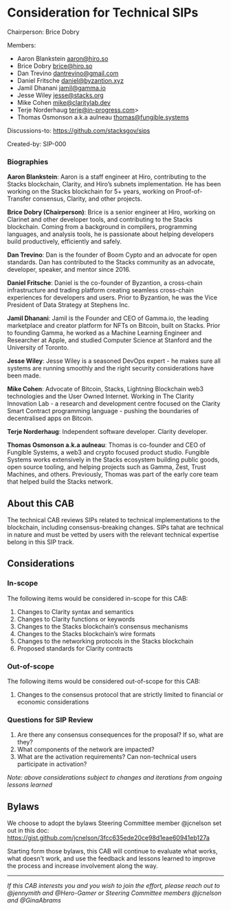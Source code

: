 # Consideration for Technical SIPs

Chairperson: Brice Dobry

Members:

- Aaron Blankstein <aaron@hiro.so>
- Brice Dobry <brice@hiro.so>
- Dan Trevino <dantrevino@gmail.com>
- Daniel Fritsche <daniel@byzantion.xyz>
- Jamil Dhanani <jamil@gamma.io>
- Jesse Wiley <jesse@stacks.org>
- Mike Cohen <mike@claritylab.dev>
- Terje Norderhaug <terje@in-progress.com>>
- Thomas Osmonson a.k.a aulneau <thomas@fungible.systems>

Discussions-to: https://github.com/stacksgov/sips

Created-by: SIP-000

### Biographies

**Aaron Blankstein**: Aaron is a staff engineer at Hiro, contributing to the Stacks blockchain, Clarity, and Hiro’s subnets implementation. He has been working on the Stacks blockchain for 5+ years, working on Proof-of-Transfer consensus, Clarity, and other projects.

**Brice Dobry (Chairperson)**: Brice is a senior engineer at Hiro, working on Clarinet and other developer tools, and contributing to the Stacks blockchain. Coming from a background in compilers, programming languages, and analysis tools, he is passionate about helping developers build productively, efficiently and safely.

**Dan Trevino**: Dan is the founder of Boom Cypto and an advocate for open standards. Dan has contributed to the Stacks community as an advocate, developer, speaker, and mentor since 2016.

**Daniel Fritsche**: Daniel is the co-founder of Byzantion, a cross-chain infrastructure and trading platform creating seamless cross-chain experiences for developers and users. Prior to Byzantion, he was the Vice President of Data Strategy at Stephens Inc.

**Jamil Dhanani**: Jamil is the Founder and CEO of Gamma.io, the leading marketplace and creator platform for NFTs on Bitcoin, built on Stacks. Prior to founding Gamma, he worked as a Machine Learning Engineer and Researcher at Apple, and studied Computer Science at Stanford and the University of Toronto.

**Jesse Wiley**: Jesse Wiley is a seasoned DevOps expert - he makes sure all systems are running smoothly and the right security considerations have been made.

**Mike Cohen**: Advocate of Bitcoin, Stacks, Lightning Blockchain web3 technologies and the User Owned Internet.
Working in The Clarity Innovation Lab - a research and development centre focused on the Clarity Smart Contract programming language - pushing the boundaries of decentralised apps on Bitcoin.

**Terje Norderhaug**: Independent software developer. Clarity developer.

**Thomas Osmonson a.k.a aulneau**: Thomas is co-founder and CEO of Fungible Systems, a web3 and crypto focused product studio. Fungible Systems works extensively in the Stacks ecosystem building public goods, open source tooling, and helping projects such as Gamma, Zest, Trust Machines, and others. Previously, Thomas was part of the early core team that helped build the Stacks network.

## About this CAB

The technical CAB reviews SIPs related to technical implementations to the blockchain, including consensus-breaking changes. SIPs tahat are technical in nature and must be vetted by users with the relevant technical expertise belong in this SIP track.

## Considerations

### In-scope

The following items would be considered in-scope for this CAB:

1. Changes to Clarity syntax and semantics
2. Changes to Clarity functions or keywords
3. Changes to the Stacks blockchain’s consensus mechanisms
4. Changes to the Stacks blockchain’s wire formats
5. Changes to the networking protocols in the Stacks blockchain
6. Proposed standards for Clarity contracts

### Out-of-scope

The following items would be considered out-of-scope for this CAB:

1. Changes to the consensus protocol that are strictly limited to financial or economic considerations

### Questions for SIP Review

1. Are there any consensus consequences for the proposal? If so, what are they?
2. What components of the network are impacted?
3. What are the activation requirements? Can non-technical users participate in activation?

_Note: above considerations subject to changes and iterations from ongoing lessons learned_

## Bylaws

We choose to adopt the bylaws Steering Committee member @jcnelson set out in this doc: https://gist.github.com/jcnelson/3fcc635ede20ce98d1eae60941eb127a

Starting form those bylaws, this CAB will continue to evaluate what works, what doesn't work, and use the feedback and lessons learned to improve the process and increase involvement along the way.

---

_If this CAB interests you and you wish to join the effort, please reach out to @jennymith and @Hero-Gamer or Steering Committee members @jcnelson and @GinaAbrams_
